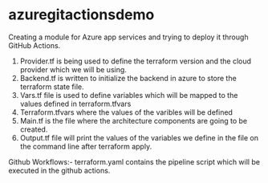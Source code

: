 # azuregitactionsdemo
Creating a module for Azure app services and trying to deploy it through GitHub Actions.

1. Provider.tf is being used to define the terraform version and the cloud provider which we will be using.
2. Backend.tf is written to initialize the backend in azure to store the terraform state file.
3. Vars.tf file is used to define variables which will be mapped to the values defined in terraform.tfvars
4. Terraform.tfvars where the values of the varibles will be defined
5. Main.tf is the file where the architecture components are going to be created.
6. Output.tf file will print the values of the variables we define in the file on the command line after terraform apply.

Github Workflows:-
 terraform.yaml contains the pipeline script which will be executed in the github actions.
